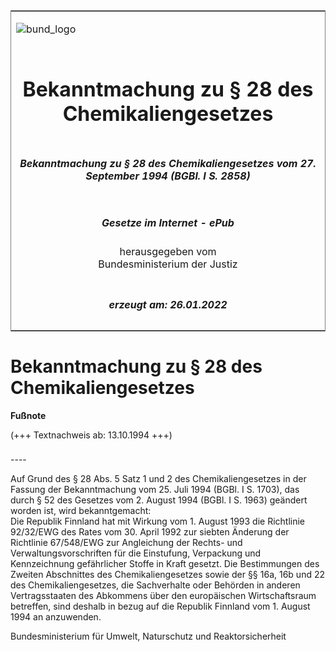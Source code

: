 <span id="DECKBLATT.html"></span>

<table border="0" frame="border" width="100%">

<tr valign="top">

<td align="left">

![bund\_logo](BfJ_2021_Web_de_de.gif)

</td>

<td align="right">

 

</td>

</tr>

<tr align="center" valign="middle">

<td colspan="2">

# Bekanntmachung zu § 28 des Chemikaliengesetzes

</td>

</tr>

<tr align="center" valign="middle">

<td colspan="2">

##### Bekanntmachung zu § 28 des Chemikaliengesetzes vom 27. September 1994 (BGBl. I S. 2858)

</td>

</tr>

<tr align="center" valign="middle">

<td colspan="2">

  
  

##### Gesetze im Internet - ePub  
  
herausgegeben vom  
Bundesministerium der Justiz

</td>

</tr>

<tr align="center" valign="bottom">

<td colspan="2">

  
  

##### erzeugt am: 26.01.2022

</td>

</tr>

</table>

<span id="BJNR285800994.html"></span>

# Bekanntmachung zu § 28 des Chemikaliengesetzes

<div>

  
**Fußnote**

<div class="jnhtml">

<div>

<div class="jurAbsatz">

(+++ Textnachweis ab: 13.10.1994 +++)

</div>

</div>

</div>

</div>

<span id="BJNR285800994BJNE000100305.html"></span>

###   
\----

<div>

<div class="jnhtml">

<div>

<div class="jurAbsatz">

Auf Grund des § 28 Abs. 5 Satz 1 und 2 des Chemikaliengesetzes in der
Fassung der Bekanntmachung vom 25. Juli 1994 (BGBl. I S. 1703), das
durch § 52 des Gesetzes vom 2. August 1994 (BGBl. I S. 1963) geändert
worden ist, wird bekanntgemacht:  
Die Republik Finnland hat mit Wirkung vom 1. August 1993 die Richtlinie
92/32/EWG des Rates vom 30. April 1992 zur siebten Änderung der
Richtlinie 67/548/EWG zur Angleichung der Rechts- und
Verwaltungsvorschriften für die Einstufung, Verpackung und Kennzeichnung
gefährlicher Stoffe in Kraft gesetzt. Die Bestimmungen des Zweiten
Abschnittes des Chemikaliengesetzes sowie der §§ 16a, 16b und 22 des
Chemikaliengesetzes, die Sachverhalte oder Behörden in anderen
Vertragsstaaten des Abkommens über den europäischen Wirtschaftsraum
betreffen, sind deshalb in bezug auf die Republik Finnland vom 1. August
1994 an anzuwenden.

</div>

<div class="jurAbsatz">

<span class="SP">Bundesministerium für Umwelt, Naturschutz und
Reaktorsicherheit</span>

</div>

</div>

</div>

</div>
